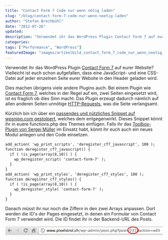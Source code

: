 ```yaml
---
title: "Contact Form 7 Code nur wenn nötig laden"
slug: "/blog/contact-form-7-code-nur-wenn-noetig-laden"
author: "Stefan Brechbühl"
date: "2012-07-26"
updated:
description: "Verwendet ihr das WordPress Plugin Contact Form 7 auf eurer Website? Vielleicht ist euch schon aufgefallen, dass eine JavaScript- und eine CSS-Datei auf jeder einzelnen Seite eurer Website in den Header geladen wird."
categories:
tags: ["Performance", "WordPress"]
featuredImage: "images/artikelbild_contact_form_7_code_nur_wenn_noetig_laden.jpg"
---
```

Verwendet ihr das WordPress Plugin [Contact Form 7](http://wordpress.org/plugins/contact-form-7/ "Contact Form 7 auf wordpress.org") auf eurer Website? Vielleicht ist euch schon aufgefallen, dass eine JavaScript- und eine CSS-Datei auf jeder einzelnen Seite eurer Website in den Header geladen wird.

Dies machen übrigens viele andere Plugins auch. Bei einem Plugin wie [Contact Form 7](http://wordpress.org/plugins/contact-form-7/ "Contact Form 7 auf wordpress.org"), welches in der Regel auf ein, zwei Seiten eingesetzt wird, ist es fraglich ob dies Sinn macht. Das Plugin erzeugt dadurch nämlich auf allen anderen Seiten unnötige [HTTP-Requests](http://de.wikipedia.org/wiki/Hypertext_Transfer_Protocol#HTTP-Request-Methoden "HTTP-Request auf wikipedia.org"), was die Seite verlangsamt.

Kürzlich bin ich über ein [passendes und nützliches Snippet auf wpsnipp.com gestolpert](http://wpsnipp.com/index.php/functions-php/enable-contact-form-7-on-specified-pages-only-otherwise-wp_deregister_script/ "Link zum Snippet auf wpsnipp.com"), welches dem entgegenwirkt. Dieses Snippet könnt ihr in euere functions.php des Themes einfügen. Falls ihr das [Toolbox-Plugin von Sergej Müller](http://playground.ebiene.de/toolbox-wordpress-plugin/ "Was ist das Toolbox-Plugin?") im Einsatz habt, könnt ihr euch auch ein neues Modul anlegen und den Code einsetzen.

```
add_action( 'wp_print_scripts', 'deregister_cf7_javascript', 100 );
function deregister_cf7_javascript() {
  if ( !is_page(array(8,10)) ) {
    wp_deregister_script( 'contact-form-7' );
  }
}
add_action( 'wp_print_styles', 'deregister_cf7_styles', 100 );
function deregister_cf7_styles() {
  if ( !is_page(array(8,10)) ) {
    wp_deregister_style( 'contact-form-7' );
  }
}
```

Danach müsst ihr nur noch die Ziffern in den zwei Arrays anpassen. Dort werden die ID's der Pages eingesetzt, in denen ein Formular von Contact Form 7 verwendet wird. Die ID findet ihr in der Backend-URL des Posts.

![Post ID in Backend URL](images/post-id-in-backend-url.jpg "Post ID in Backend URL")
